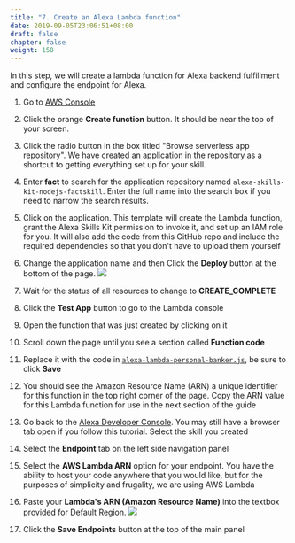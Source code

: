 ```yaml
---
title: "7. Create an Alexa Lambda function"
date: 2019-09-05T23:06:51+08:00
draft: false
chapter: false
weight: 158
---
```


In this step, we will create a lambda function for Alexa backend fulfillment and configure the endpoint for Alexa.

1. Go to [AWS Console](https://console.aws.amazon.com/lambda/home)

1. Click the orange **Create function** button. It should be near the top of your screen.

1. Click the radio button in the box titled "Browse serverless app repository". We have created 
an application in the repository as a shortcut to getting everything set up for your skill.

1. Enter **fact** to search for the application repository named `alexa-skills-kit-nodejs-factskill`. 
Enter the full name into the search box if you need to narrow the search results.

1. Click on the application. This template will create the Lambda function, grant the Alexa Skills 
Kit permission to invoke it, and set up an IAM role for you. It will also add the 
code from this GitHub repo and include the required dependencies so that you don't 
have to upload them yourself

1. Change the application name and then Click the **Deploy** button at the bottom of the page.
    ![](/images/ask/10-7.png) 

1. Wait for the status of all resources to change to **CREATE_COMPLETE**

1. Click the **Test App** button to go to the Lambda console

1. Open the function that was just created by clicking on it

1. Scroll down the page until you see a section called **Function code**

1. Replace it with the code in [`alexa-lambda-personal-banker.js`](https://github.com/lab798/aws-alexa-workshop-ask/blob/master/workshop/alexa-lambda-personal-banker.js), 
be sure to click **Save**

1. You should see the Amazon Resource Name (ARN) a unique identifier for this function in 
the top right corner of the page. Copy the ARN value for this Lambda function for use in 
the next section of the guide

1. Go back to the [Alexa Developer Console](https://developer.amazon.com/alexa/console/ask). 
You may still have a browser tab open if you follow this tutorial. Select the skill
you created

1. Select the **Endpoint** tab on the left side navigation panel

1. Select the **AWS Lambda ARN** option for your endpoint. You have the ability to host your 
code anywhere that you would like, but for the purposes of simplicity and frugality, we are 
using AWS Lambda

1. Paste your **Lambda's ARN (Amazon Resource Name)** into the textbox provided for Default Region.
    ![](/images/ask/alexa-configure-lambda.png)

1. Click the **Save Endpoints** button at the top of the main panel

